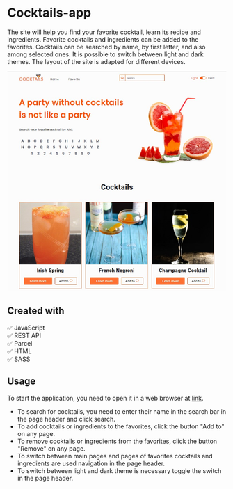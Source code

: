 # Cocktails-app

The site will help you find your favorite cocktail, learn its recipe and
ingredients. Favorite cocktails and ingredients can be added to the favorites.
Cocktails can be searched by name, by first letter, and also among selected
ones. It is possible to switch between light and dark themes. The layout of the
site is adapted for different devices.

![an example interface](./assets/cocktails.jpg)

## Created with

:white_check_mark: JavaScript  
:white_check_mark: REST API  
:white_check_mark: Parcel  
:white_check_mark: HTML  
:white_check_mark: SASS

## Usage

To start the application, you need to open it in a web browser at
[link](https://andrii-posternak.github.io/cocktails/).

- To search for cocktails, you need to enter their name in the search bar in the
  page header and click search.
- To add cocktails or ingredients to the favorites, click the button "Add to" on
  any page.
- To remove cocktails or ingredients from the favorites, click the button
  "Remove" on any page.
- To switch between main pages and pages of favorites cocktails and ingredients
  are used navigation in the page header.
- To switch between light and dark theme is necessary toggle the switch in the
  page header.
